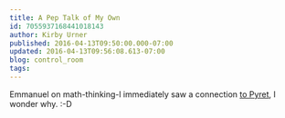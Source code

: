 ```yaml
---
title: A Pep Talk of My Own
id: 7055937168441018143
author: Kirby Urner
published: 2016-04-13T09:50:00.000-07:00
updated: 2016-04-13T09:56:08.613-07:00
blog: control_room
tags: 
---
```


Emmanuel on math-thinking-l immediately saw a connection [to Pyret](https://www.pyret.org/), I wonder why. :-D

[](https://blogger.googleusercontent.com/img/b/R29vZ2xl/AVvXsEgxIGJd-j-4DpeC2aZF85grM3t_N2wL00aYdmnFGCk3jCMYi55tPDlNLBD_YxWCv1MRD9S0eA33ecBFdnYwTeC2Y3-hCtrt9mmaWA_fM6fZCwFU3Wso5ii_suiTiAZGnLu_4jXY/s1600/pyret-banner.png)